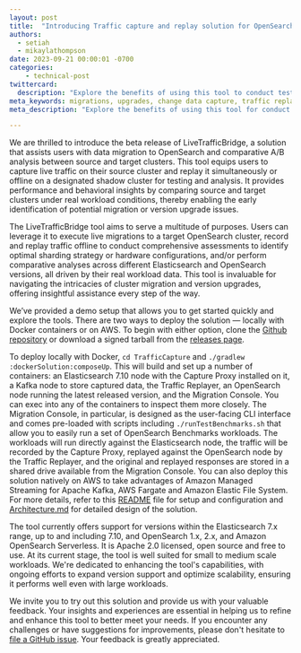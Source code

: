 ```yaml
---
layout: post
title:  "Introducing Traffic capture and replay solution for OpenSearch migrations and upgrades"
authors: 
  - setiah
  - mikaylathompson
date: 2023-09-21 00:00:01 -0700
categories: 
    - technical-post
twittercard:
  description: "Explore the benefits of using this tool to conduct tests on migrations and upgrades under actual workload conditions."
meta_keywords: migrations, upgrades, change data capture, traffic replay
meta_description: "Explore the benefits of using this tool for conduct tests on migrations and upgrades under actual workload conditions."

---
```


We are thrilled to introduce the beta release of LiveTrafficBridge, a solution that assists users with data migration to OpenSearch and comparative A/B analysis between source and target clusters. This tool equips users to capture live traffic on their source cluster and replay it simultaneously or offline on a designated shadow cluster for testing and analysis. It provides performance and behavioral insights by comparing source and target clusters under real workload conditions, thereby enabling the early identification of potential migration or version upgrade issues.

The LiveTrafficBridge tool aims to serve a multitude of purposes. Users can leverage it to execute live migrations to a target OpenSearch cluster, record and replay traffic offline to conduct comprehensive assessments to identify optimal sharding strategy or hardware configurations, and/or perform comparative analyses across different Elasticsearch and OpenSearch versions, all driven by their real workload data. This tool is invaluable for navigating the intricacies of cluster migration and version upgrades, offering insightful assistance every step of the way.

We’ve provided a demo setup that allows you to get started quickly and explore the tools. There are two ways to deploy the solution — locally with Docker containers or on AWS. To begin with either option, clone the [Github repository](https://github.com/opensearch-project/opensearch-migrations/tree/capture-and-replay-v0.1.0) or download a signed tarball from the [releases page](https://github.com/opensearch-project/opensearch-migrations/releases/tag/0.1.0).

To deploy locally with Docker, `cd TrafficCapture` and `./gradlew :dockerSolution:composeUp`. This will build and set up a number of containers: an Elasticsearch 7.10 node with the Capture Proxy installed on it, a Kafka node to store captured data, the Traffic Replayer, an OpenSearch node running the latest released version, and the Migration Console. You can exec into any of the containers to inspect them more closely. The Migration Console, in particular, is designed as the user-facing CLI interface and comes pre-loaded with scripts including `./runTestBenchmarks.sh` that allow you to easily run a set of OpenSearch Benchmarks workloads. The workloads will run directly against the Elasticsearch node, the traffic will be recorded by the Capture Proxy, replayed against the OpenSearch node by the Traffic Replayer, and the original and replayed responses are stored in a shared drive available from the Migration Console. You can also deploy this solution natively on AWS to take advantages of Amazon Managed Streaming for Apache Kafka, AWS Fargate and Amazon Elastic File System. For more details, refer to this [README](https://github.com/opensearch-project/opensearch-migrations/blob/capture-and-replay-v0.1.0/TrafficCapture/README.md) file for setup and configuration and [Architecture.md](https://github.com/opensearch-project/opensearch-migrations/blob/capture-and-replay-v0.1.0/docs/Architecture.md) for detailed design of the solution.

The tool currently offers support for versions within the Elasticsearch 7.x range, up to and including 7.10, and OpenSearch 1.x, 2.x, and Amazon OpenSearch Serverless. It is Apache 2.0 licensed, open source and free to use. At its current stage, the tool is well suited for small to medium scale workloads. We're dedicated to enhancing the tool's capabilities, with ongoing efforts to expand version support and optimize scalability, ensuring it performs well even with large workloads.

We invite you to try out this solution and provide us with your valuable feedback. Your insights and experiences are essential in helping us to refine and enhance this tool to better meet your needs. If you encounter any challenges or have suggestions for improvements, please don't hesitate to [file a GitHub issue](https://github.com/opensearch-project/opensearch-migrations/issues/new/choose). Your feedback is greatly appreciated.
